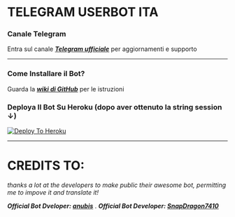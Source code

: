 # TELEGRAM USERBOT ITA

### Canale Telegram

Entra sul canale ***[Telegram ufficiale](https://t.me/AnonHexoUserBot)*** per aggiornamenti e supporto

***


### Come Installare il Bot?

Guarda la ***[wiki di GitHub](https://github.com/AlpHyx74/USERBOT-ITA/wiki)*** per le istruzioni


### Deploya Il Bot Su Heroku (dopo aver ottenuto la string session ↓)

[![Deploy To Heroku](https://www.herokucdn.com/deploy/button.svg)](https://heroku.com/deploy)

***


# CREDITS TO:

*thanks a lot at the developers to make public their awesome bot, permitting me to impove it and translate it!*

***Official Bot Dveloper: [anubis](https://github.com/Dark-Princ3/)***
.
***Official Bot Developer: [SnapDragon7410](https://github.com/SnapDragon7410)***
